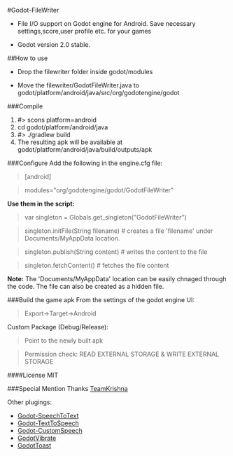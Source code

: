 #Godot-FileWriter
- File I/O support on Godot engine for Android. Save necessary settings,score,user profile etc. for your games 

- Godot version 2.0 stable.

##How to use
- Drop the filewriter folder inside godot/modules

- Move the filewriter/GodotFileWriter.java to godot/platform/android/java/src/org/godotengine/godot

###Compile
1. #> scons platform=android
2. cd godot/platform/android/java
3. #> ./gradlew build
4. The resulting apk will be available at godot/platform/android/java/build/outputs/apk
 
###Configure
Add the following in the engine.cfg file:

> [android]

> modules="org/godotengine/godot/GodotFileWriter"

**Use them in the script:**

> var singleton = Globals.get_singleton("GodotFileWriter")

> singleton.initFile(String filename) # creates a file 'filename' under Documents/MyAppData location. 

> singleton.publish(String content) # writes the content to the file

> singleton.fetchContent() # fetches the file content

**Note:** The 'Documents/MyAppData' location can be easily chnaged through the code. The file can also be created as a hidden file. 

###Build the game apk
From the settings of the godot engine UI:

> Export->Target->Android


Custom Package (Debug/Release): 
> Point to the newly built apk

> Permission check: READ EXTERNAL STORAGE & WRITE EXTERNAL STORAGE

####License
MIT

###Special Mention
Thanks [TeamKrishna](http://teamkrishna.in)

Other plugings:
- [Godot-SpeechToText](https://github.com/literaldumb/Godot-SpeechToText)
- [Godot-TextToSpeech](https://github.com/literaldumb/Godot-TextToSpeech)
- [Godot-CustomSpeech](https://github.com/literaldumb/Godot-CustomSpeech)
- [GodotVibrate](https://github.com/literaldumb/GodotVibrate)
- [GodotToast](https://github.com/literaldumb/GodotToast)

